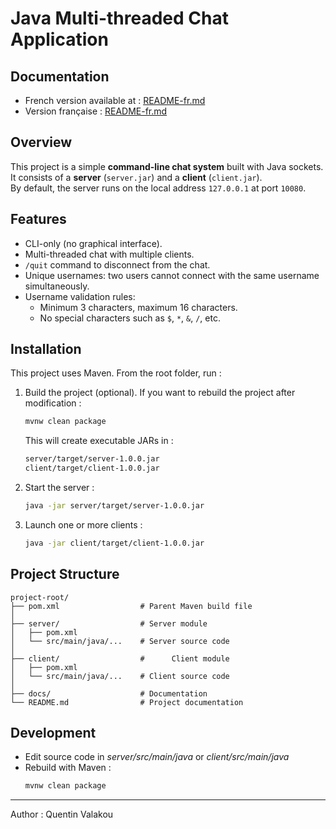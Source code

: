 # Java Multi-threaded Chat Application

## Documentation

- French version available at : [README-fr.md](docs/README-fr.md)
- Version française : [README-fr.md](docs/README-fr.md)

## Overview

This project is a simple **command-line chat system** built with Java sockets.  
It consists of a **server** (`server.jar`) and a **client** (`client.jar`).  
By default, the server runs on the local address `127.0.0.1` at port `10080`.

## Features

- CLI-only (no graphical interface).
- Multi-threaded chat with multiple clients.
- `/quit` command to disconnect from the chat.
- Unique usernames: two users cannot connect with the same username simultaneously.
- Username validation rules:
  - Minimum 3 characters, maximum 16 characters.
  - No special characters such as `$`, `*`, `&`, `/`, etc.

## Installation

This project uses Maven.
From the root folder, run :

1. Build the project (optional).
   If you want to rebuild the project after modification :

   ```bash
   mvnw clean package
   ```

   This will create executable JARs in :

   ```bash
   server/target/server-1.0.0.jar
   client/target/client-1.0.0.jar
   ```

2. Start the server :
   ```bash
   java -jar server/target/server-1.0.0.jar
   ```
3. Launch one or more clients :
   ```bash
   java -jar client/target/client-1.0.0.jar
   ```

## Project Structure

```
project-root/
├── pom.xml                  # Parent Maven build file
│
├── server/                  # Server module
│   ├── pom.xml
│   └── src/main/java/...    # Server source code
│
├── client/                  #      Client module
│   ├── pom.xml
│   └── src/main/java/...    # Client source code
│
├── docs/                    # Documentation
└── README.md                # Project documentation
```

## Development

- Edit source code in _server/src/main/java_ or _client/src/main/java_
- Rebuild with Maven :
  ```bash
  mvnw clean package
  ```

---

Author : Quentin Valakou

